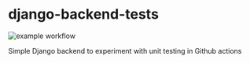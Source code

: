 # django-backend-tests

![example workflow](https://github.com/QuentinPhilipp/django-backend-tests/actions/workflows/django.yml/badge.svg)

Simple Django backend to experiment with unit testing in Github actions
